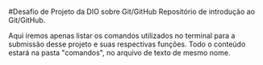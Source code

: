 #Desafio de Projeto da DIO sobre Git/GitHub
Repositório de introdução ao Git/GitHub.

Aqui iremos apenas listar os comandos utilizados no terminal para a submissão desse projeto e suas respectivas funções. Todo o conteúdo estará na pasta "comandos", no arquivo de texto de mesmo nome.
